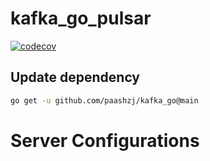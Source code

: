 # kafka_go_pulsar
[![codecov](https://codecov.io/gh/paashzj/kafka_go_pulsar/branch/main/graph/badge.svg?token=155QKNN7MQ)](https://codecov.io/gh/paashzj/kafka_go_pulsar)
## Update dependency
```bash
go get -u github.com/paashzj/kafka_go@main
```
# Server Configurations
